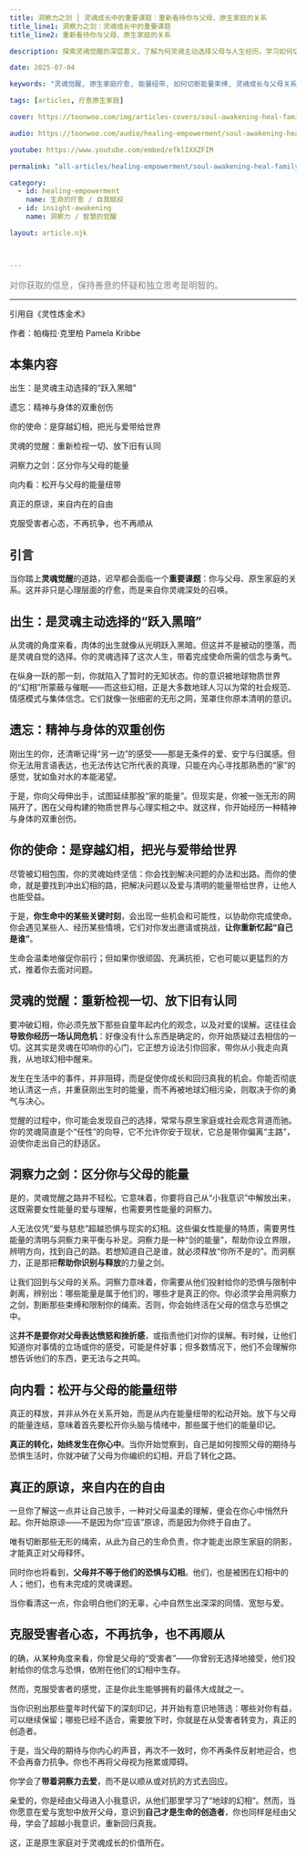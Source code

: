 ```yaml
---
title: 洞察力之剑 │ 灵魂成长中的重要课题：重新看待你与父母、原生家庭的关系
title_line1: 洞察力之剑：灵魂成长中的重要课题
title_line2: 重新看待你与父母、原生家庭的关系

description: 探索灵魂觉醒的深层意义，了解为何灵魂主动选择父母与人生经历。学习如何切断父母投射的恐惧与信念，用洞察力与爱化解原生家庭创伤，走出受害者心态，成为真正的创造者，重获内在自由与平静。

date: 2025-07-04

keywords: "灵魂觉醒, 原生家庭疗愈, 能量纽带, 如何切断能量束缚, 灵魂成长与父母关系, 从受害者到创造者"

tags: [articles, 疗愈原生家庭]

cover: https://toonwoo.com/img/articles-covers/soul-awakening-heal-family-energy-bonds-find-true-self.jpg

audio: https://toonwoo.com/audio/healing-empowerment/soul-awakening-heal-family-energy-bonds-find-true-self.wav

youtube: https://www.youtube.com/embed/efklIXXZFIM

permalink: "all-articles/healing-empowerment/soul-awakening-heal-family-energy-bonds-find-true-self.html"

category:
  - id: healing-empowerment
    name: 生命的疗愈 / 自我赋权
  - id: insight-awakening
    name: 洞察力 / 智慧的觉醒

layout: article.njk



---
```


<p style="font-size:15px; color: gray;">对你获取的信息，保持善意的怀疑和独立思考是明智的。</p><hr class="g-brd-gray-light-v4 g-pt-20">

引用自《灵性炼金术》

作者：帕梅拉·克里柏 Pamela Kribbe



## 本集内容

出生：是灵魂主动选择的“跃入黑暗”

遗忘：精神与身体的双重创伤

你的使命：是穿越幻相，把光与爱带给世界

灵魂的觉醒：重新检视一切、放下旧有认同

洞察力之剑：区分你与父母的能量

向内看：松开与父母的能量纽带

真正的原谅，来自内在的自由

克服受害者心态，不再抗争，也不再顺从



## 引言

当你踏上**灵魂觉醒**的道路，迟早都会面临一个**重要课题**：你与父母、原生家庭的关系。这并非只是心理层面的疗愈，而是来自你灵魂深处的召唤。



## 出生：是灵魂主动选择的“跃入黑暗”

从灵魂的角度来看，肉体的出生就像从光明跃入黑暗。但这并不是被动的堕落，而是灵魂自觉的选择。你的灵魂选择了这次人生，带着完成使命所需的信念与勇气。

在纵身一跃的那一刻，你就陷入了暂时的无知状态。你的意识被地球物质世界的“幻相”所蒙蔽与催眠——而这些幻相，正是大多数地球人习以为常的社会规范、情感模式与集体信念。它们就像一张细密的无形之网，笼罩住你原本清明的意识。





## 遗忘：精神与身体的双重创伤

刚出生的你，还清晰记得“另一边”的感受——那是无条件的爱、安宁与归属感。但你无法用言语表达，也无法传达它所代表的真理，只能在内心寻找那熟悉的“家”的感觉，犹如鱼对水的本能渴望。

于是，你向父母伸出手，试图延续那股“家的能量”。但现实是，你被一张无形的网隔开了，困在父母构建的物质世界与心理实相之中。就这样，你开始经历一种精神与身体的双重创伤。





## 你的使命：是穿越幻相，把光与爱带给世界

尽管被幻相包围，你的灵魂始终坚信：你会找到解决问题的办法和出路。而你的使命，就是要找到冲出幻相的路，把解决问题以及爱与清明的能量带给世界，让他人也能受益。

于是，**你生命中的某些关键时刻**，会出现一些机会和可能性，以协助你完成使命。你会遇见某些人、经历某些情境，它们对你发出邀请或挑战，**让你重新忆起“自己是谁”**。

生命会温柔地催促你前行；但如果你很顽固、充满抗拒，它也可能以更猛烈的方式，推着你去面对问题。





## 灵魂的觉醒：重新检视一切、放下旧有认同

要冲破幻相，你必须先放下那些自童年起内化的观念，以及对爱的误解。这往往会**导致你经历一场认同危机**：好像没有什么东西是确定的，你开始质疑过去相信的一切。这其实是灵魂在叩响你的心门，它正想方设法引你回家，带你从小我走向真我，从地球幻相中醒来。

发生在生活中的事件，并非阻碍，而是促使你成长和回归真我的机会。你能否彻底地认清这一点，并重获刚出生时的能量，而不再被地球幻相污染，则取决于你的勇气与决心。

觉醒的过程中，你可能会发现自己的选择，常常与原生家庭或社会观念背道而驰。你的灵魂简直是个“任性”的向导，它不允许你安于现状，它总是带你偏离“主路”，迫使你走出自己的舒适区。





## 洞察力之剑：区分你与父母的能量

是的，灵魂觉醒之路并不轻松。它意味着，你要将自己从“小我意识”中解放出来，这既需要女性能量的爱与理解，也需要男性能量的洞察力。

人无法仅凭“爱与慈悲”超越恐惧与现实的幻相。这些偏女性能量的特质，需要男性能量的清明与洞察力来平衡与补足。洞察力是一种“剑的能量”，帮助你设立界限，辨明方向，找到自己的路。若想知道自己是谁，就必须释放“你所不是的”。而洞察力，正是那把**帮助你识别与释放**的力量之剑。

让我们回到与父母的关系。洞察力意味着，你需要从他们投射给你的恐惧与限制中剥离，辨别出：哪些能量是属于他们的，哪些才是真正的你。你必须学会用洞察力之剑，割断那些束缚和限制你的绳索。否则，你会始终活在父母的信念与恐惧之中。

这**并不是要你对父母表达愤怒和挫折感**，或指责他们对你的误解。有时候，让他们知道你对事情的立场或你的感受，可能是件好事；但多数情况下，他们不会理解你想告诉他们的东西，更无法与之共鸣。



## 向内看：松开与父母的能量纽带

真正的释放，并非从外在关系开始，而是从内在能量纽带的松动开始。放下与父母的能量连结，意味着首先要松开你头脑与情绪中，那些属于他们的能量印记。

**真正的转化，始终发生在你心中**。当你开始觉察到，自己是如何按照父母的期待与恐惧生活时，你就冲破了父母为你编织的幻相，开启了转化之路。





## 真正的原谅，来自内在的自由

一旦你了解这一点并让自己放手，一种对父母温柔的理解，便会在你心中悄然升起。你开始原谅——不是因为你“应该”原谅，而是因为你终于自由了。

唯有切断那些无形的绳索，从此为自己的生命负责，你才能走出原生家庭的阴影，才能真正对父母释怀。

同时你也将看到，**父母并不等于他们的恐惧与幻相**。他们，也是被困在幻相中的人；他们，也有未完成的灵魂课题。

当你看清这一点，你会明白他们的无辜，心中自然生出深深的同情、宽恕与爱。





## 克服受害者心态，不再抗争，也不再顺从

的确，从某种角度来看，你曾是父母的“受害者”——你曾别无选择地接受，他们投射给你的信念与恐惧，依附在他们的幻相中生存。

然而，克服受害者的感觉，正是你此生能够拥有的最伟大成就之一。

当你识别出那些童年时代留下的深刻印记，并开始有意识地筛选：哪些对你有益，可以继续保留；哪些已经不适合，需要放下时，你就是在从受害者转变为，真正的创造者。

于是，当父母的期待与你内心的声音，再次不一致时，你不再条件反射地迎合，也不会再奋力抗争。你也不再将父母视为拖累或障碍。

你学会了**带着洞察力去爱**，而不是以顺从或对抗的方式去回应。

亲爱的，你是经由父母进入小我意识，从他们那里学习了“地球的幻相”。然而，当你愿意在爱与宽恕中放开父母，意识到**自己才是生命的创造者**，你也同样是经由父母，学会了超越小我意识，重新回归真我。

这，正是原生家庭对于灵魂成长的价值所在。



